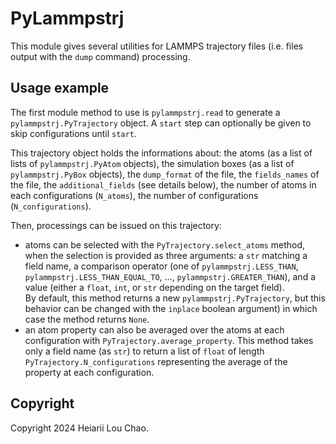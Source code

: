 # PyLammpstrj

This module gives several utilities for LAMMPS trajectory files (i.e. files output with the `dump` command) processing.

## Usage example

The first module method to use is `pylammpstrj.read` to generate a `pylammpstrj.PyTrajectory` object. A `start` step can optionally be given to skip configurations until `start`.

This trajectory object holds the informations about: the atoms (as a list of lists of `pylammpstrj.PyAtom` objects), the simulation boxes (as a list of `pylammpstrj.PyBox` objects), the `dump_format` of the file, the `fields_names` of the file, the `additional_fields` (see details below), the number of atoms in each configurations (`N_atoms`), the number of configurations (`N_configurations`).

Then, processings can be issued on this trajectory:

- atoms can be selected with the `PyTrajectory.select_atoms` method, when the selection is provided as three arguments: a `str` matching a field name, a comparison operator (one of `pylammpstrj.LESS_THAN`, `pylammpstrj.LESS_THAN_EQUAL_TO`, ..., `pylammpstrj.GREATER_THAN`), and a value (either a `float`, `int`, or `str` depending on the target field).  
By default, this method returns a new `pylammpstrj.PyTrajectory`, but this behavior can be changed with the `inplace` boolean argument) in which case the method returns `None`.
- an atom property can also be averaged over the atoms at each configuration with `PyTrajectory.average_property`. This method takes only a field name (as `str`) to return a list of `float` of length `PyTrajectory.N_configurations` representing the average of the property at each configuration.

## Copyright

Copyright 2024 Heiarii Lou Chao.
